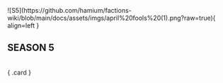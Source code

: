 <div class="grid" markdown>
![S5](https://github.com/hamium/factions-wiki/blob/main/docs/assets/imgs/april%20fools%20(1).png?raw=true){ align=left }
<h2>SEASON 5</h2><br>
{ .card }
</div>

